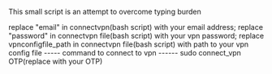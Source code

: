 This small script is an attempt to  overcome typing burden

replace "email" in connectvpn(bash script) with your email address;
replace "password" in connectvpn file(bash script) with your vpn password;
replace vpnconfigfile_path in connectvpn file(bash script) with path to your vpn config file
----- command to connect to vpn ------
sudo connect_vpn OTP(replace with your OTP)
